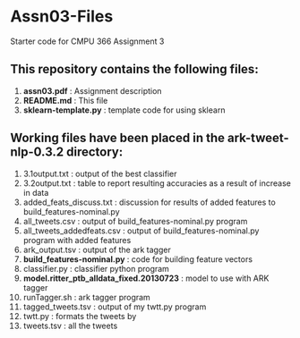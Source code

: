 # Assn03-Files
Starter code for CMPU 366 Assignment 3

## This repository contains the following files:

1. **assn03.pdf** : Assignment description
2. **README.md** : This file
3. **sklearn-template.py** : template code for using sklearn


## Working files have been placed in the ark-tweet-nlp-0.3.2 directory:

1. 3.1output.txt               : output of the best classifier 
2. 3.2output.txt               : table to report resulting accuracies as a result of increase in data 
3. added_feats_discuss.txt     : discussion for results of added features to build_features-nominal.py
4. all_tweets.csv              : output of build_features-nominal.py program 
5. all_tweets_addedfeats.csv   : output of build_features-nominal.py program with added features 
6. ark_output.tsv              : output of the ark tagger 
7. **build_features-nominal.py** : code for building feature vectors
8. classifier.py               : classifier python program 
9. **model.ritter_ptb_alldata_fixed.20130723** : model to use with ARK tagger
10. runTagger.sh               : ark tagger program 
11. tagged_tweets.tsv          : output of my twtt.py program 
12. twtt.py                    : formats the tweets by <sentiment> <tab> <tagged tokens>
13. tweets.tsv                 : all the tweets 
 
